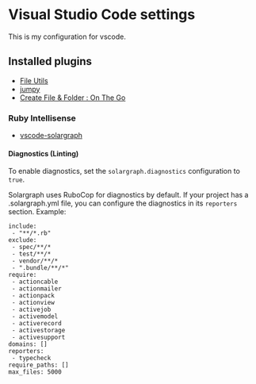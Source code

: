 # Visual Studio Code settings
This is my configuration for vscode.



## Installed plugins

- [File Utils](https://marketplace.visualstudio.com/items?itemName=sleistner.vscode-fileutils)
- [jumpy](https://marketplace.visualstudio.com/items?itemName=wmaurer.vscode-jumpy)
- [Create File & Folder : On The Go](https://marketplace.visualstudio.com/items?itemName=ritwickdey.create-file-folder&ssr=false)


### Ruby Intellisense
- [vscode-solargraph](https://marketplace.visualstudio.com/items?itemName=castwide.solargraph)

#### Diagnostics (Linting)

To enable diagnostics, set the `solargraph.diagnostics` configuration to `true`.

Solargraph uses RuboCop for diagnostics by default. If your project has a .solargraph.yml file, you can configure the diagnostics in its `reporters` section. Example:


    include:
     - "**/*.rb"
    exclude:
     - spec/**/*
     - test/**/*
     - vendor/**/*
     - ".bundle/**/*"
    require: 
     - actioncable
     - actionmailer
     - actionpack
     - actionview
     - activejob
     - activemodel
     - activerecord
     - activestorage
     - activesupport
    domains: []
    reporters:
     - typecheck
    require_paths: []
    max_files: 5000
